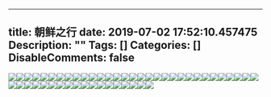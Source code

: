 
---
title: 朝鲜之行
date: 2019-07-02 17:52:10.457475
Description: ""
Tags: []
Categories: []
DisableComments: false
---
![](http://image.wxioi.com/bc6396b0cf49839b9b9aac657541e4d6.jpg)![](http://image.wxioi.com/c2e819ebf01207e0eca7d1173b28b58b.jpg)![](http://image.wxioi.com/ee9349efb21b9bb0e030814408bad845.jpg)![](http://image.wxioi.com/2a5274edadf44256d3fc1c2ec6987d54.jpg)![](http://image.wxioi.com/628c0c720697b468d6eff4c21b77a895.jpg)![](http://image.wxioi.com/94d1dbcdc7f9ac5a9a2191475d4e12dd.jpg)![](http://image.wxioi.com/d4d07b2ba5f09fe120d1090b887525c6.jpg)![](http://image.wxioi.com/5b74f85e78a67148d64a30c9aa593a32.jpg)![](http://image.wxioi.com/ac2bec620c333eb9b3f71b2b021c7e38.jpg)![](http://image.wxioi.com/8080175298ef5944c6239f8260a32444.jpg)![](http://image.wxioi.com/bddd5743c684544bd663be4e1793addf.jpg)![](http://image.wxioi.com/b31b717e59b28306124fac18160beecd.jpg)![](http://image.wxioi.com/4cfa48c1dee051cdf2b22b1085d13a48.jpg)![](http://image.wxioi.com/26ecf319f7892acb0a6b3759bb7aa08f.jpg)![](http://image.wxioi.com/788fd88ae935c23fa6afd25be1220e46.jpg)![](http://image.wxioi.com/835d2309fe33651f501a1a41dba66620.jpg)![](http://image.wxioi.com/c02b6088a63e65a674a99bb482dec439.jpg)![](http://image.wxioi.com/5c6dba520d40cf4ec9a42fcbe56a2380.jpg)![](http://image.wxioi.com/2fc4b217b673dfaed68dd193d65378da.jpg)![](http://image.wxioi.com/9f40e69b565aed0518a41a33bb759e29.jpg)![](http://image.wxioi.com/6aa8cbb616878d1eb01e95837425fa92.jpg)![](http://image.wxioi.com/1ec1918e15fa6648daafe43ebb0fe717.jpg)![](http://image.wxioi.com/7e6c6622bbdcf3598d769d7612db601b.jpg)![](http://image.wxioi.com/52268af503ffe9b24d30601f54b76a1d.jpg)![](http://image.wxioi.com/3f380fadcc2789f7fd30dfdad632f24b.jpg)![](http://image.wxioi.com/9f6491959c17fae7067b492d3843229a.jpg)![](http://image.wxioi.com/b94cfdcf074706ecab6c4925f07e7ddb.jpg)![](http://image.wxioi.com/590ed5a3c2b4d1be1e7aa86adcbe4b25.jpg)![](http://image.wxioi.com/f89aa02981ff09089ffe02cec0b686f9.jpg)![](http://image.wxioi.com/a581f75ea17f238967aa86f6e709f89c.jpg)![](http://image.wxioi.com/cd9fc0ab724e8e41cbb399dad7f8bc75.jpg)![](http://image.wxioi.com/e4eeca86536f51c3112ed0f5822fdad6.jpg)![](http://image.wxioi.com/f1ef6341c726f2ca216a5749e2d2ad59.jpg)![](http://image.wxioi.com/9a5129b59c612ed1b8b088eb6c37f302.jpg)![](http://image.wxioi.com/6985a6b7c540f70dff4e130c298026c1.jpg)![](http://image.wxioi.com/30cc404af48a6db81c8e78b39d92825e.jpg)![](http://image.wxioi.com/01107cb14bc06bb2c0766ac489713663.jpg)![](http://image.wxioi.com/81a3880b5d230c67cd1c908bba12b2c2.jpg)![](http://image.wxioi.com/6f970de275af7fe9b4cc5f66d6990d37.jpg)![](http://image.wxioi.com/eb9187305e454db0913300d4efda0541.jpg)![](http://image.wxioi.com/d5ef598c42f65bc46c7802f5675006c5.jpg)![](http://image.wxioi.com/50d33ce6967ff886d149ec6f6018404d.jpg)![](http://image.wxioi.com/27618aa761db48b44073e3e51710dafc.jpg)![](http://image.wxioi.com/a2534d350aad45ce1d497d7bf6e46845.jpg)![](http://image.wxioi.com/4b3ac6d9e1be55bdc555e2cb7f72ae32.jpg)![](http://image.wxioi.com/4f96296ae1e07183abd9f4dc55ccb0bf.jpg)![](http://image.wxioi.com/1ca17f82d1ccb055d07b5cdeca6379a6.jpg)![](http://image.wxioi.com/e828b9b6fb620203839f0cbb538094af.jpg)![](http://image.wxioi.com/17c7dfffe150a889dfd40283c9e7b676.jpg)  


